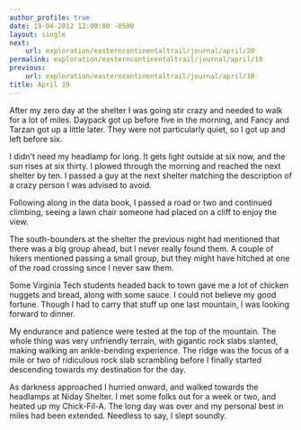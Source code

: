 ```yaml
---
author_profile: true
date: 19-04-2012 12:00:00 -0500
layout: single
next:
    url: exploration/easterncontinentaltrail/journal/april/20
permalink: exploration/easterncontinentaltrail/journal/april/19
previous:
    url: exploration/easterncontinentaltrail/journal/april/18
title: April 19
---
```

After my zero day at the shelter I was going stir crazy and needed to walk for a lot of miles. Daypack got up before five in the morning, and Fancy and Tarzan got up a little later. They were not particularly quiet, so I got up and left before six.

I didn't need my headlamp for long. It gets light outside at six now, and the sun rises at six thirty. I plowed through the morning and reached the next shelter by ten. I passed a guy at the next shelter matching the description of a crazy person I was advised to avoid.

Following along in the data book, I passed a road or two and continued climbing, seeing a lawn chair someone had placed on a cliff to enjoy the view.

The south-bounders at the shelter the previous night had mentioned that there was a big group ahead, but I never really found them. A couple of hikers mentioned passing a small group, but they might have hitched at one of the road crossing since I never saw them.

Some Virginia Tech students headed back to town gave me a lot of chicken nuggets and bread, along with some sauce. I could not believe my good fortune. Though I had to carry that stuff up one last mountain, I was looking forward to dinner.

My endurance and patience were tested at the top of the mountain. The whole thing was very unfriendly terrain, with gigantic rock slabs slanted, making walking an ankle-bending experience. The ridge was the focus of a mile or two of ridiculous rock slab scrambling before I finally started descending towards my destination for the day.

As darkness approached I hurried onward, and walked towards the headlamps at Niday Shelter. I met some folks out for a week or two, and heated up my Chick-Fil-A. The long day was over and my personal best in miles had been extended. Needless to say, I slept soundly.
